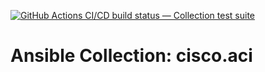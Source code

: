 [![GitHub Actions CI/CD build status — Collection test suite](https://github.com/ansible-collection-migration/cisco.aci/workflows/Collection%20test%20suite/badge.svg?branch=master)](https://github.com/ansible-collection-migration/cisco.aci/actions?query=workflow%3A%22Collection%20test%20suite%22)

Ansible Collection: cisco.aci
=================================================